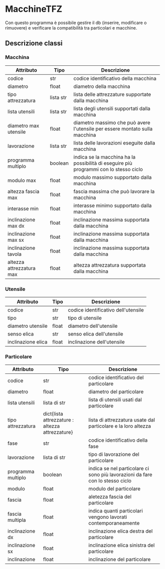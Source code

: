 # MacchineTFZ

Con questo programma è possibile gestire il db (inserire, modificare o rimuovere) e verificare la compatibilità tra particolari e macchine.

## Descrizione classi

### Macchina
**Attributo** | **Tipo** | **Descrizione**
--- | --- | ---
codice | str | codice identificativo della macchina
diametro | float | diametro della macchina
tipo attrezzatura | lista str | lista delle attrezzature supportate dalla macchina
lista utensili | lista str | lista degli utensili supportati dalla macchina
diametro max utensile | float | diametro massimo che può avere l'utensile per essere montato sulla macchina
lavorazione | lista str | lista delle lavorazioni eseguite dalla macchina
programma multiplo | boolean | indica se la macchina ha la possibilità di eseguire più programmi con lo stesso ciclo
modulo max | float | modulo massimo supportato dalla macchina
altezza fascia max | float | fascia massima che può lavorare la macchina
interasse min | float | interasse minimo supportato dalla macchina
inclinazione max dx | float | inclinazione massima supportata dalla macchina
inclinazione max sx | float | inclinazione massima supportata dalla macchina
inclinazione tavola | float | inclinazione massima supportata dalla macchina
altezza attrezzatura max | float | altezza attrezzatura supportata dalla macchina

### Utensile
**Attributo** | **Tipo** | **Descrizione**
--- | --- | ---
codice | str | codice identificativo dell'utensile
tipo | str | tipo di utensile
diametro utensile | float | diametro dell'utensile
senso elica | str | senso elica dell'utensile
inclinazione elica | float | inclinazione dell'utensile

### Particolare
**Attributo** | **Tipo** | **Descrizione**
--- | --- | ---
codice | str | codice identificativo del particolare
diametro |float | diametro del particolare
lista utensili | lista di str | lista di utensili usati dal particolare
tipo attrezzatura | dict{lista attrezzature : altezza attrezzature} | lista di attrezzatura usate dal particolare e la loro altezza
fase | str | codice identificativo della fase
lavorazione | lista di str | tipo di lavorazione del particolare
programma multiplo | boolean | indica se nel particolare ci sono più lavorazioni da fare con lo stesso ciclo
modulo | float | modulo del particolare
fascia | float | aletezza fascia del particolare
fascia multipla | float | indica quanti particolari vengono lavorati contemporaneamente
inclinazione dx | float | inclinazione elica destra del particolare
inclinazione sx | float | inclinazione elica sinistra del particolare
inclinazione | float | inclinazione del particolare
